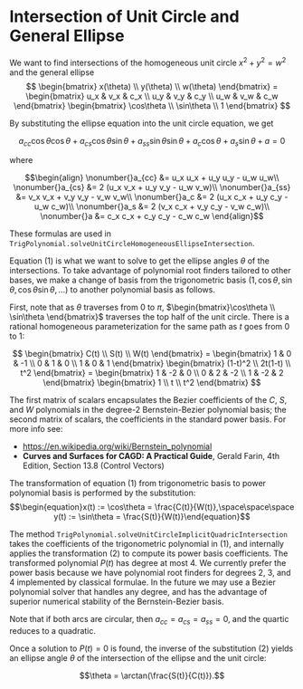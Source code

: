 # Intersection of Unit Circle and General Ellipse

We want to find intersections of the homogeneous unit circle $x^2 + y^2 = w^2$ and the general ellipse
$$
\begin{bmatrix}
x(\theta) \\
y(\theta) \\
w(\theta)
\end{bmatrix} =
\begin{bmatrix}
u_x & v_x & c_x \\
u_y & v_y & c_y \\
u_w & v_w & c_w
\end{bmatrix}
\begin{bmatrix}
\cos\theta \\
\sin\theta \\
1
\end{bmatrix}
$$

By substituting the ellipse equation into the unit circle equation, we get

$$\begin{equation}a_{cc} \cos\theta \cos\theta + a_{cs} \cos\theta \sin\theta + a_{ss} \sin\theta \sin\theta + a_c \cos\theta + a_s \sin\theta + a = 0\end{equation}$$

where

$$\begin{align}
\nonumber{}a_{cc} &= u_x u_x + u_y u_y - u_w u_w\\
\nonumber{}a_{cs} &= 2 (u_x v_x + u_y v_y - u_w v_w)\\
\nonumber{}a_{ss} &= v_x v_x + v_y v_y - v_w v_w\\
\nonumber{}a_c &= 2 (u_x c_x + u_y c_y - u_w c_w)\\
\nonumber{}a_s &= 2 (v_x c_x + v_y c_y - v_w c_w)\\
\nonumber{}a &= c_x c_x + c_y c_y - c_w c_w
\end{align}$$

These formulas are used in `TrigPolynomial.solveUnitCircleHomogeneousEllipseIntersection`.

Equation $(1)$ is what we want to solve to get the ellipse angles $\theta$ of the intersections. To take advantage of polynomial root finders tailored to other bases, we make a change of basis from the trigonometric basis $(1, \cos\theta, \sin\theta, \cos\theta\sin\theta, ...)$ to another polynomial basis as follows.

First, note that as $\theta$ traverses from 0 to $\pi$, $\begin{bmatrix}\cos\theta \\ \sin\theta \end{bmatrix}$
traverses the top half of the unit circle. There is a rational homogeneous parameterization for the same path as $t$ goes from $0$ to $1$:

$$
\begin{bmatrix}
C(t) \\
S(t)  \\
W(t)
\end{bmatrix} =
\begin{bmatrix}
1 & 0 & -1 \\
0 & 1 & 0 \\
1 & 0 & 1
\end{bmatrix}
\begin{bmatrix}
(1-t)^2 \\
2t(1-t)  \\
t^2
\end{bmatrix} =
\begin{bmatrix}
1 & -2 & 0 \\
0 & 2 & -2 \\
1 & -2 & 2
\end{bmatrix}
\begin{bmatrix}
1 \\
t \\
t^2
\end{bmatrix}
$$

The first matrix of scalars encapsulates the Bezier coefficients of the $C$, $S$, and $W$ polynomials in the degree-2 Bernstein-Bezier polynomial basis; the second matrix of scalars, the coefficients in the standard power basis. For more info see:
- https://en.wikipedia.org/wiki/Bernstein_polynomial
- **Curves and Surfaces for CAGD: A Practical Guide**, Gerald Farin, 4th Edition, Section 13.8 (Control Vectors)

The transformation of equation $(1)$ from trigonometric basis to power polynomial basis is performed by the substitution:
$$\begin{equation}x(t) := \cos\theta = \frac{C(t)}{W(t)},\space\space\space y(t) := \sin\theta = \frac{S(t)}{W(t)}\end{equation}$$

The method `TrigPolynomial.solveUnitCircleImplicitQuadricIntersection` takes the coefficients of the trigonometric polynomial in $(1)$, and internally applies the transformation $(2)$ to compute its power basis coefficients. The transformed polynomial $P(t)$ has degree at most 4. We currently prefer the power basis because we have polynomial root finders for degrees 2, 3, and 4 implemented by classical formulae. In the future we may use a Bezier polynomial solver that handles any degree, and has the advantage of superior numerical stability of the Bernstein-Bezier basis.

Note that if both arcs are circular, then $a_{cc} = a_{cs} = a_{ss} = 0$, and the quartic reduces to a quadratic.

Once a solution to $P(t) = 0$ is found, the inverse of the substitution $(2)$ yields an ellipse angle $\theta$ of the intersection of the ellipse and the unit circle:

$$\theta = \arctan(\frac{S(t)}{C(t)}).$$
